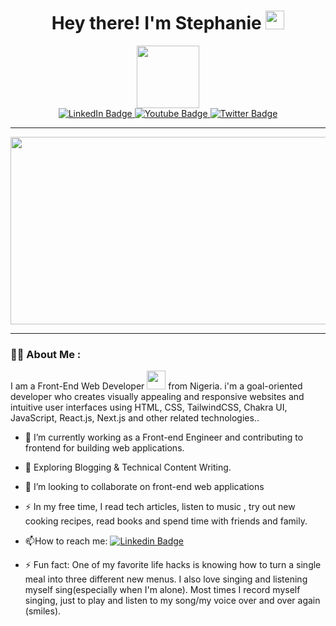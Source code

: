 

<h1 align="center">
  Hey there! I'm Stephanie
  <img src="https://media.giphy.com/media/hvRJCLFzcasrR4ia7z/giphy.gif" width="30px"/>
</h1>
<div id="header" align="center">
  <img src="https://media.giphy.com/media/lP8xu5t2DLGG045H8F/giphy.gif" width="100"/>
  <div id="badges">
  <a href="https://www.linkedin.com/in/stephanie-udemezue-4a858b190/">
    <img src="https://img.shields.io/badge/LinkedIn-blue?style=for-the-badge&logo=linkedin&logoColor=white" alt="LinkedIn Badge"/>
  </a>
  <a href="your-youtube-URL">
    <img src="https://img.shields.io/badge/YouTube-red?style=for-the-badge&logo=youtube&logoColor=white" alt="Youtube Badge"/>
  </a>
  <a href="https://twitter.com/Stephy_Crownz">
    <img src="https://img.shields.io/badge/Twitter-blue?style=for-the-badge&logo=twitter&logoColor=white" alt="Twitter Badge"/>
  </a>
</div>
<img src="https://komarev.com/ghpvc/?username=Stephy-Crown&style=flat-square&color=blue" alt=""/>
</div>

---
<div align="center">
  <img src="https://media.giphy.com/media/dWesBcTLavkZuG35MI/giphy.gif" width="600" height="300"/>
</div>

---
### :woman_technologist: About Me :
I am a Front-End Web Developer <img src="https://media.giphy.com/media/WUlplcMpOCEmTGBtBW/giphy.gif" width="30"> from Nigeria. i'm a goal-oriented developer who creates visually appealing and responsive websites and intuitive user interfaces using HTML, CSS, TailwindCSS, Chakra UI, JavaScript, React.js, Next.js and other related technologies..
- :telescope: I’m currently working as a Front-end Engineer and contributing to frontend for building web applications.

- :seedling: Exploring Blogging & Technical Content Writing.
- 👯 I’m looking to collaborate on front-end web applications
- :zap: In my free time, I read tech articles, listen to music , try out new cooking recipes, read books and spend time with friends and family.

- :mailbox:How to reach me: [![Linkedin Badge](https://img.shields.io/badge/-kakbar-blue?style=flat&logo=Linkedin&logoColor=white)](https://www.linkedin.com/in/stephanie-udemezue-4a858b190/)
- ⚡ Fun fact: One of my favorite life hacks is knowing how to turn a single meal into three different new menus. I also love singing and listening myself sing(especially when I'm alone). Most times I record myself singing, just to play and listen to my song/my voice over and over again (smiles).


